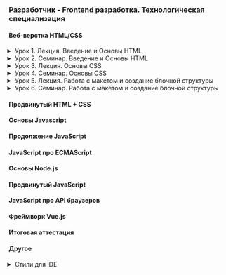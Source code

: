 ### Разработчик - Frontend разработка. Технологическая специализация

#### Веб-верстка HTML/CSS

<details class="desc" data-number="1"><summary>Урок 1. Лекция. Введение и Основы HTML</summary>

- Что такое HTML и CSS. Как работает интернет. Устройство сайта. Виду сайтов. Основные протоколы. Процесс разработки сайта. Структура HTML-документа. Виды тегов. Спецсимволы. Списки. Гиперссылки. Изображениā. Формы и их элементы.
- [Работа](html_css/lesson_1)

</details>
<details class="desc" data-number="2"><summary>Урок 2. Семинар. Введение и Основы HTML</summary>

- Выполнение практических заданий в соответствии с презентацией к уроку
- [Работа](html_css/lesson_2)
  - Скачать и настроить редактор кода, если этого не сделали на семинаре.
  - Создать пустую папку, придумать название.
  - Создать первую html страницу (index.html).
  - Добавить структуру html документа.
  - Добавить меню сайта (Меню сайта должно быть на каждой странице, оно должно быть одинаковым): ###### a. Главная ###### b. Каталог ###### c. Контакты
  - Создать заголовок h1 с текстом “Главная страница”.
  - Добавить параграф p с произвольным текстом (lorem) (используем расширение emmet уже установленное в vsc, для этого вводим lorem и нажимаем клавишу tab).
  - Создать подзаголовок h2 с текстом “Добро пожаловать на сайт”.
  - Добавить три параграфа p с произвольным текстом (lorem).
  - Рядом с файлом index.html создать папку catalog.
  - Внутри папки catalog создать файл catalog.html.
  - На странице “каталог” добавить структуру html-документа.
  - Добавить меню сайта (такое же, как на главной странице).
  - Добавить Заголовок h1 с текстом “Каталог”.
  - Создать параграф p с произвольным текстом из 150 слов для этого вводим “lorem150” и нажимаем tab.
  - Сделать переходы с главной страницы на страницу каталог, при нажатии на меню сайта и переход со страницы каталог на главную страницу.
  - Создать папку img и разместить ее рядом с index.html.
  - Добавить в папку img произвольные фотографии товаров, по вашей тематике можно выбрать любое фото https://www.freepik.com/search?format=search&orientation=portrait&query=products
  - На странице “Каталог” после заголовка h1 и параграфа p добавить ###### a. Изображение товара ###### b. Название товара ###### c. Описание товара
  - Добавить 3 таких товара на страницу каталога (не следует добавлять более 3-х товаров)

</details>
<details class="desc" data-number="3"><summary>Урок 3. Лекция. Основы CSS</summary>

- На данном уроке мы узнаем основы css и как подключаются стили к проекту. Какие осноные свойства стилей бывают. Посмотрим на практике, как можно добавить стили к проекту. Какие способы объявления css возможны и какой лучше выбрать.
- [Работа](html_css/lesson_3)

</details>
<details class="desc" data-number="4"><summary>Урок 4. Семинар. Основы CSS</summary>

- Выполнение практических заданий в соответствии с презентацией к уроку
- [Работа](html_css/lesson_4)
  - Открыть Домашнюю работу из урока 1.
  - Создать файл стилей style.css, подключить ко всем страницам
  - Задать стиль `a { text-decoration: none; }`
  - Проверить работу стилей на всех страницах.
  - Разделить экран на 2 части, сделать так, чтобы файл стилей располагался справа, а все html-файлы были слева.
  - Для всех ссылок меню задать класс (придумать логичное название класса)<br><br>
    - ```css
      color: cornflowerblue;
      font-size: 16px;
      line-height: 20px;
      ```
  - Проверить отображения стилей на всех страницах проекта.
  - Для всех заголовков h1 на сайте задать класс и к нему стиль<br><br>
    - ```css
      color: #222222;
      font-size: 28px;
      line-height: 36px;
      font-weight: bold;
      ```
  - Для всех параграфов в проекте задать класс. К данному классу задать стили:<br><br>
    - ```css
      font-style: normal;
      font-weight: 300;
      font-size: 18px;
      line-height: 30px;
      color: #7D7987;
      ```
  - Для заголовков h2 задать класс. К данному классу указать стиль:<br><br>
    - ```css
      color: coral;
      font-style: normal;
      font-weight: 700;
      font-size: 36px;
      line-height: 80px;
      ```

</details>
<details class="desc" data-number="5"><summary>Урок 5. Лекция. Работа с макетом и создание блочной структуры</summary>

- Что такое макет. Визуальная вёрстка. Как работать с макетом в формате Figma. Особенности строчных и блочных элементов. Формирование блочной модели
- [Работа](html_css/lesson_5)

</details>
<details class="desc" data-number="6"><summary>Урок 6. Семинар. Работа с макетом и cоздание блочной структуры</summary>

- Выполнение практических заданий в соответствии с презентацией к уроку
- [Работа](html_css/lesson_6)
  - Открыть макет сайта [figma](https://www.figma.com/file/mnLY69cYE5cqWM5w6n5hXx/Seo-%26-Digital-Marketing-Landing-Page?node-id=23%3A2)
  - Необходимо представить разбиение часть на блоки (Для тех учеников, которые умеют работать с Figma, разбить представленную на скриншоте часть на блоки, как в семинаре).
  - Создать новую папку.
  - Создать файл index.html.
  - В соответствии с макетом необходимо:
    - Добавить все блоки по сайту
    - Добавить все наполнение блоков (html контент)
    - Все заголовки, параграфы кнопки и изображения Позиционирование задавать не нужно
    - Создать файл стилей style.css:
      - Подключить стили к index.html.
      - Добавить обнуление стилей.
      - Добавить все необходимые отступы margin, padding.
  - Все домашние задания являются повторением того что делается на семинаре, поэтому перед выполнением обязательно посмотрите семинар.

</details>

#### Продвинутый HTML + CSS

#### Основы Javascript

#### Продолжение JavaScript

#### JavaScript про ECMAScript

#### Основы Node.js

#### Продвинутый JavaScript

#### JavaScript про API браузеров

#### Фреймворк Vue.js

#### Итоговая аттестация

#### Другое

<details class="desc"><summary>Стили для IDE</summary>

<style>
.desc {
    margin: 0 0 0 1em;
    padding: 0 0 1em;
}
.desc summary {
    margin: 0 0 -1em;
    list-style-position: outside;
    cursor: pointer;
    
}
.desc pre {
    border: 1px solid #37b;
    margin: -1em 0 1.5em;
    padding: 0.3em 0.6em;
}
</style>

</details>